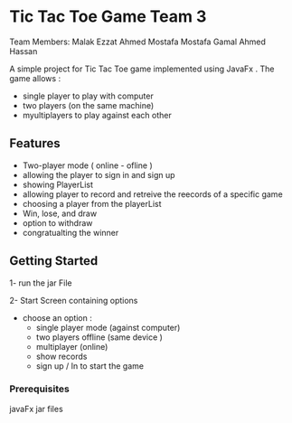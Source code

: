 # Tic Tac Toe Game Team 3
Team Members: 
Malak Ezzat 
Ahmed Mostafa 
Mostafa Gamal
Ahmed Hassan 

A simple project for Tic Tac Toe game implemented using JavaFx . 
The game allows :
- single player to play with computer
- two players (on the same machine)
- myultiplayers to play against each other 

## Features

- Two-player mode ( online - ofline )
- allowing the player to sign in and sign up
- showing PlayerList
- allowing player to record and retreive the reecords of a specific game
- choosing a player from the playerList 
- Win, lose, and draw 
- option to withdraw
- congratualting the winner
  
## Getting Started
1- run the jar File 

2- Start Screen containing options 
- choose an option :
   - single player mode (against computer)
   - two players  offline (same device )
   - multiplayer (online)
   - show records 
   - sign up / In to start the game 

### Prerequisites

javaFx jar files 
